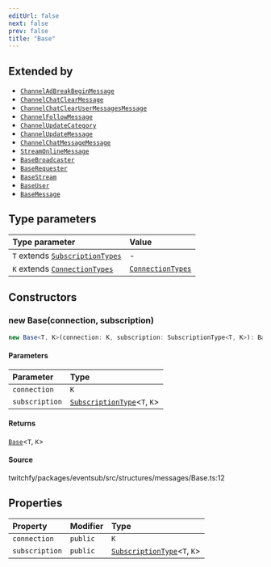 ```yaml
---
editUrl: false
next: false
prev: false
title: "Base"
---
```


## Extended by

- [`ChannelAdBreakBeginMessage`](/api/eventsub/classes/channeladbreakbeginmessage/)
- [`ChannelChatClearMessage`](/api/eventsub/classes/channelchatclearmessage/)
- [`ChannelChatClearUserMessagesMessage`](/api/eventsub/classes/channelchatclearusermessagesmessage/)
- [`ChannelFollowMessage`](/api/eventsub/classes/channelfollowmessage/)
- [`ChannelUpdateCategory`](/api/eventsub/classes/channelupdatecategory/)
- [`ChannelUpdateMessage`](/api/eventsub/classes/channelupdatemessage/)
- [`ChannelChatMessageMessage`](/api/eventsub/classes/channelchatmessagemessage/)
- [`StreamOnlineMessage`](/api/eventsub/classes/streamonlinemessage/)
- [`BaseBroadcaster`](/api/eventsub/classes/basebroadcaster/)
- [`BaseRequester`](/api/eventsub/classes/baserequester/)
- [`BaseStream`](/api/eventsub/classes/basestream/)
- [`BaseUser`](/api/eventsub/classes/baseuser/)
- [`BaseMessage`](/api/eventsub/classes/basemessage/)

## Type parameters

| Type parameter | Value |
| :------ | :------ |
| `T` extends [`SubscriptionTypes`](/api/eventsub/enumerations/subscriptiontypes/) | - |
| `K` extends [`ConnectionTypes`](/api/eventsub/type-aliases/connectiontypes/) | [`ConnectionTypes`](/api/eventsub/type-aliases/connectiontypes/) |

## Constructors

### new Base(connection, subscription)

```ts
new Base<T, K>(connection: K, subscription: SubscriptionType<T, K>): Base<T, K>
```

#### Parameters

| Parameter | Type |
| :------ | :------ |
| `connection` | `K` |
| `subscription` | [`SubscriptionType`](/api/eventsub/type-aliases/subscriptiontype/)\<`T`, `K`\> |

#### Returns

[`Base`](/api/eventsub/classes/base/)\<`T`, `K`\>

#### Source

twitchfy/packages/eventsub/src/structures/messages/Base.ts:12

## Properties

| Property | Modifier | Type |
| :------ | :------ | :------ |
| `connection` | `public` | `K` |
| `subscription` | `public` | [`SubscriptionType`](/api/eventsub/type-aliases/subscriptiontype/)\<`T`, `K`\> |
